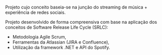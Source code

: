 Projeto cujo conceito baseia-se na junção do streaming de música + experiência de redes sociais.

Projeto desenvolvido de forma compreensiva com base na aplicação dos conceitos de Software Release Life Cycle (SRLC):
 - Metodologia Agile Scrum,
 - Ferramentas da Atlassian (JIRA e Confluence),
 - Utilização da framework .NET e API do Spotify.
